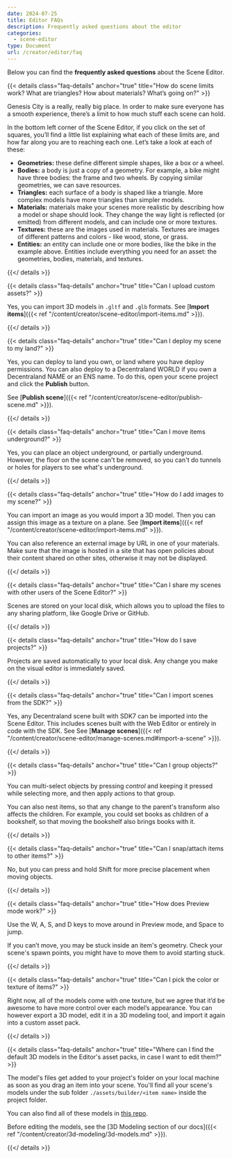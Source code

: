 ```yaml
---
date: 2024-07-25
title: Editor FAQs
description: Frequently asked questions about the editor
categories:
  - scene-editor
type: Document
url: /creator/editor/faq
---
```


Below you can find the **frequently asked questions** about the Scene Editor.

{{< details class="faq-details" anchor="true" title="How do scene limits work? What are triangles? How about materials? What’s going on?" >}}

Genesis City is a really, really big place. In order to make sure everyone has a smooth experience, there’s a limit to how much stuff each scene can hold.

In the bottom left corner of the Scene Editor, if you click on the set of squares, you’ll find a little list explaining what each of these limits are, and how far along you are to reaching each one. Let’s take a look at each of these:

- **Geometries:** these define different simple shapes, like a box or a wheel.
- **Bodies:** a body is just a copy of a geometry. For example, a bike might have three bodies: the frame and two wheels. By copying similar geometries, we can save resources.
- **Triangles:** each surface of a body is shaped like a triangle. More complex models have more triangles than simpler models.
- **Materials:** materials make your scenes more realistic by describing how a model or shape should look. They change the way light is reflected (or emitted) from different models, and can include one or more textures.
- **Textures:** these are the images used in materials. Textures are images of different patterns and colors - like wood, stone, or grass.
- **Entities:** an entity can include one or more bodies, like the bike in the example above. Entities include everything you need for an asset: the geometries, bodies, materials, and textures.

{{</ details >}}

{{< details class="faq-details" anchor="true" title="Can I upload custom assets?" >}}

Yes, you can import 3D models in `.gltf` and `.glb` formats. See [**Import items**]({{< ref "/content/creator/scene-editor/import-items.md" >}}).

{{</ details >}}

{{< details class="faq-details" anchor="true" title="Can I deploy my scene to my land?" >}}

Yes, you can deploy to land you own, or land where you have deploy permissions. You can also deploy to a Decentraland WORLD if you own a Decentraland NAME or an ENS name. To do this, open your scene project and click the **Publish** button.

See [**Publish scene**]({{< ref "/content/creator/scene-editor/publish-scene.md" >}}).

{{</ details >}}

{{< details class="faq-details" anchor="true" title="Can I move items underground?" >}}

Yes, you can place an object underground, or partially underground. However, the floor on the scene can't be removed, so you can't do tunnels or holes for players to see what's underground.

{{</ details >}}

{{< details class="faq-details" anchor="true" title="How do I add images to my scene?" >}}

You can import an image as you would import a 3D model. Then you can assign this image as a texture on a plane. See [**Import items**]({{< ref "/content/creator/scene-editor/import-items.md" >}}).

You can also reference an external image by URL in one of your materials. Make sure that the image is hosted in a site that has open policies about their content shared on other sites, otherwise it may not be displayed.

{{</ details >}}

{{< details class="faq-details" anchor="true" title="Can I share my scenes with other users of the Scene Editor?" >}}

Scenes are stored on your local disk, which allows you to upload the files to any sharing platform, like Google Drive or GitHub.

{{</ details >}}

{{< details class="faq-details" anchor="true" title="How do I save projects?" >}}

Projects are saved automatically to your local disk. Any change you make on the visual editor is immediately saved.

{{</ details >}}

{{< details class="faq-details" anchor="true" title="Can I import scenes from the SDK?" >}}

Yes, any Decentraland scene built with SDK7 can be imported into the Scene Editor. This includes scenes built with the Web Editor or entirely in code with the SDK. See See [**Manage scenes**]({{< ref "/content/creator/scene-editor/manage-scenes.md#import-a-scene" >}}).

{{</ details >}}

{{< details class="faq-details" anchor="true" title="Can I group objects?" >}}

You can multi-select objects by pressing _control_ and keeping it pressed while selecting more, and then apply actions to that group.

You can also nest items, so that any change to the parent's transform also affects the children. For example, you could set books as children of a bookshelf, so that moving the bookshelf also brings books with it.

{{</ details >}}

{{< details class="faq-details" anchor="true" title="Can I snap/attach items to other items?" >}}

No, but you can press and hold Shift for more precise placement when moving objects.

{{</ details >}}

{{< details class="faq-details" anchor="true" title="How does Preview mode work?" >}}

Use the W, A, S, and D keys to move around in Preview mode, and Space to jump.

If you can’t move, you may be stuck inside an item's geometry. Check your scene's spawn points, you might have to move them to avoid starting stuck.

{{</ details >}}

{{< details class="faq-details" anchor="true" title="Can I pick the color or texture of items?" >}}

Right now, all of the models come with one texture, but we agree that it’d be awesome to have more control over each model’s appearance. You can however export a 3D model, edit it in a 3D modeling tool, and import it again into a custom asset pack.

{{</ details >}}

{{< details class="faq-details" anchor="true" title="Where can I find the default 3D models in the Editor's asset packs, in case I want to edit them?" >}}

The model's files get added to your project's folder on your local machine as soon as you drag an item into your scene. You'll find all your scene's models under the sub folder `./assets/builder/<item name>` inside the project folder.

You can also find all of these models in [this repo](https://github.com/decentraland/builder-assets/tree/master/assets).

Before editing the models, see the [3D Modeling section of our docs]({{< ref "/content/creator/3d-modeling/3d-models.md" >}}).

{{</ details >}}
